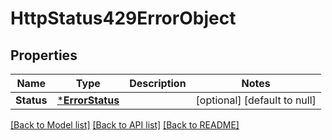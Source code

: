 # HttpStatus429ErrorObject

## Properties
Name | Type | Description | Notes
------------ | ------------- | ------------- | -------------
**Status** | [***ErrorStatus**](error-status.md) |  | [optional] [default to null]

[[Back to Model list]](../README.md#documentation-for-models) [[Back to API list]](../README.md#documentation-for-api-endpoints) [[Back to README]](../README.md)

